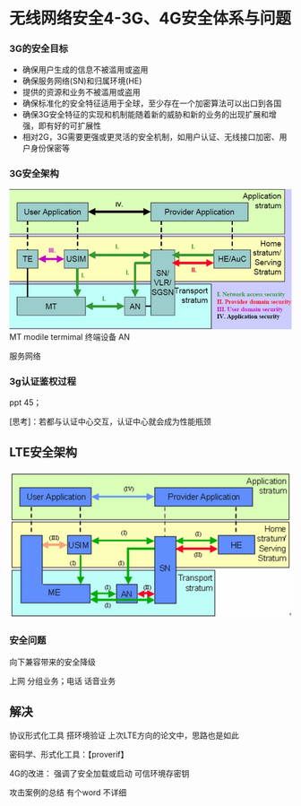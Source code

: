 # 无线网络安全4-3G、4G安全体系与问题





### 3G的安全目标

- 确保用户生成的信息不被滥用或盗用
- 确保服务网络(SN)和归属环境(HE)
- 提供的资源和业务不被滥用或盗用
- 确保标准化的安全特征适用于全球，至少存在一个加密算法可以出口到各国
- 确保3G安全特征的实现和机制能随着新的威胁和新的业务的出现扩展和增强，即有好的可扩展性
- 相对2G，3G需要更强或更灵活的安全机制，如用户认证、无线接口加密、用户身份保密等



### 3G安全架构

![](3G安全架构图.jpg)
MT modile termimal 终端设备
AN 

服务网络




### 3g认证鉴权过程

ppt 45；

[思考]：若都与认证中心交互，认证中心就会成为性能瓶颈





## LTE安全架构
![](LTE安全架构图.jpg)




### 安全问题

向下兼容带来的安全降级

上网 分组业务；电话 话音业务





## 解决

协议形式化工具 搭环境验证
上次LTE方向的论文中，思路也是如此

密码学、形式化工具：【proverif】

4G的改进：
强调了安全加载或启动
可信环境存密钥

攻击案例的总结 有个word 不详细